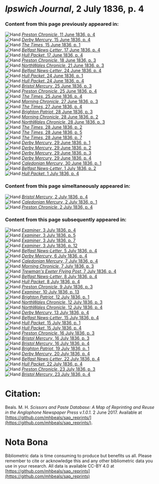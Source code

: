 # *Ipswich Journal*, 2 July 1836, p. 4  
  
### Content from this page previously appeared in:  
![Hand](http://scissorsandpaste.net/wp-content/uploads/2017/06/smallhandpointer.png) [*Preston Chronicle*, 11 June 1836, p. 4](https://mhbeals.github.io/sap_html/Preston-Chronicle/Preston-Chronicle-11-June-1836-p-4)  
![Hand](http://scissorsandpaste.net/wp-content/uploads/2017/06/smallhandpointer.png) [*Derby Mercury*, 15 June 1836, p. 4](https://mhbeals.github.io/sap_html/Derby-Mercury/Derby-Mercury-15-June-1836-p-4)  
![Hand](http://scissorsandpaste.net/wp-content/uploads/2017/06/smallhandpointer.png) [*The Times*, 15 June 1836, p. 1](https://mhbeals.github.io/sap_html/The-Times/The-Times-15-June-1836-p-1)  
![Hand](http://scissorsandpaste.net/wp-content/uploads/2017/06/smallhandpointer.png) [*Belfast News-Letter*, 17 June 1836, p. 4](https://mhbeals.github.io/sap_html/Belfast-News-Letter/Belfast-News-Letter-17-June-1836-p-4)  
![Hand](http://scissorsandpaste.net/wp-content/uploads/2017/06/smallhandpointer.png) [*Hull Packet*, 17 June 1836, p. 4](https://mhbeals.github.io/sap_html/Hull-Packet/Hull-Packet-17-June-1836-p-4)  
![Hand](http://scissorsandpaste.net/wp-content/uploads/2017/06/smallhandpointer.png) [*Preston Chronicle*, 18 June 1836, p. 3](https://mhbeals.github.io/sap_html/Preston-Chronicle/Preston-Chronicle-18-June-1836-p-3)  
![Hand](http://scissorsandpaste.net/wp-content/uploads/2017/06/smallhandpointer.png) [*NorthWales Chronicle*, 21 June 1836, p. 3](https://mhbeals.github.io/sap_html/NorthWales-Chronicle/NorthWales-Chronicle-21-June-1836-p-3)  
![Hand](http://scissorsandpaste.net/wp-content/uploads/2017/06/smallhandpointer.png) [*Belfast News-Letter*, 24 June 1836, p. 4](https://mhbeals.github.io/sap_html/Belfast-News-Letter/Belfast-News-Letter-24-June-1836-p-4)  
![Hand](http://scissorsandpaste.net/wp-content/uploads/2017/06/smallhandpointer.png) [*Hull Packet*, 24 June 1836, p. 1](https://mhbeals.github.io/sap_html/Hull-Packet/Hull-Packet-24-June-1836-p-1)  
![Hand](http://scissorsandpaste.net/wp-content/uploads/2017/06/smallhandpointer.png) [*Hull Packet*, 24 June 1836, p. 4](https://mhbeals.github.io/sap_html/Hull-Packet/Hull-Packet-24-June-1836-p-4)  
![Hand](http://scissorsandpaste.net/wp-content/uploads/2017/06/smallhandpointer.png) [*Bristol Mercury*, 25 June 1836, p. 3](https://mhbeals.github.io/sap_html/Bristol-Mercury/Bristol-Mercury-25-June-1836-p-3)  
![Hand](http://scissorsandpaste.net/wp-content/uploads/2017/06/smallhandpointer.png) [*Preston Chronicle*, 25 June 1836, p. 4](https://mhbeals.github.io/sap_html/Preston-Chronicle/Preston-Chronicle-25-June-1836-p-4)  
![Hand](http://scissorsandpaste.net/wp-content/uploads/2017/06/smallhandpointer.png) [*The Times*, 25 June 1836, p. 4](https://mhbeals.github.io/sap_html/The-Times/The-Times-25-June-1836-p-4)  
![Hand](http://scissorsandpaste.net/wp-content/uploads/2017/06/smallhandpointer.png) [*Morning Chronicle*, 27 June 1836, p. 3](https://mhbeals.github.io/sap_html/Morning-Chronicle/Morning-Chronicle-27-June-1836-p-3)  
![Hand](http://scissorsandpaste.net/wp-content/uploads/2017/06/smallhandpointer.png) [*The Times*, 27 June 1836, p. 4](https://mhbeals.github.io/sap_html/The-Times/The-Times-27-June-1836-p-4)  
![Hand](http://scissorsandpaste.net/wp-content/uploads/2017/06/smallhandpointer.png) [*Brighton Patriot*, 28 June 1836, p. 3](https://mhbeals.github.io/sap_html/Brighton-Patriot/Brighton-Patriot-28-June-1836-p-3)  
![Hand](http://scissorsandpaste.net/wp-content/uploads/2017/06/smallhandpointer.png) [*Morning Chronicle*, 28 June 1836, p. 2](https://mhbeals.github.io/sap_html/Morning-Chronicle/Morning-Chronicle-28-June-1836-p-2)  
![Hand](http://scissorsandpaste.net/wp-content/uploads/2017/06/smallhandpointer.png) [*NorthWales Chronicle*, 28 June 1836, p. 3](https://mhbeals.github.io/sap_html/NorthWales-Chronicle/NorthWales-Chronicle-28-June-1836-p-3)  
![Hand](http://scissorsandpaste.net/wp-content/uploads/2017/06/smallhandpointer.png) [*The Times*, 28 June 1836, p. 2](https://mhbeals.github.io/sap_html/The-Times/The-Times-28-June-1836-p-2)  
![Hand](http://scissorsandpaste.net/wp-content/uploads/2017/06/smallhandpointer.png) [*The Times*, 28 June 1836, p. 5](https://mhbeals.github.io/sap_html/The-Times/The-Times-28-June-1836-p-5)  
![Hand](http://scissorsandpaste.net/wp-content/uploads/2017/06/smallhandpointer.png) [*The Times*, 28 June 1836, p. 7](https://mhbeals.github.io/sap_html/The-Times/The-Times-28-June-1836-p-7)  
![Hand](http://scissorsandpaste.net/wp-content/uploads/2017/06/smallhandpointer.png) [*Derby Mercury*, 29 June 1836, p. 1](https://mhbeals.github.io/sap_html/Derby-Mercury/Derby-Mercury-29-June-1836-p-1)  
![Hand](http://scissorsandpaste.net/wp-content/uploads/2017/06/smallhandpointer.png) [*Derby Mercury*, 29 June 1836, p. 2](https://mhbeals.github.io/sap_html/Derby-Mercury/Derby-Mercury-29-June-1836-p-2)  
![Hand](http://scissorsandpaste.net/wp-content/uploads/2017/06/smallhandpointer.png) [*Derby Mercury*, 29 June 1836, p. 3](https://mhbeals.github.io/sap_html/Derby-Mercury/Derby-Mercury-29-June-1836-p-3)  
![Hand](http://scissorsandpaste.net/wp-content/uploads/2017/06/smallhandpointer.png) [*Derby Mercury*, 29 June 1836, p. 4](https://mhbeals.github.io/sap_html/Derby-Mercury/Derby-Mercury-29-June-1836-p-4)  
![Hand](http://scissorsandpaste.net/wp-content/uploads/2017/06/smallhandpointer.png) [*Caledonian Mercury*, 30 June 1836, p. 1](https://mhbeals.github.io/sap_html/Caledonian-Mercury/Caledonian-Mercury-30-June-1836-p-1)  
![Hand](http://scissorsandpaste.net/wp-content/uploads/2017/06/smallhandpointer.png) [*Belfast News-Letter*, 1 July 1836, p. 2](https://mhbeals.github.io/sap_html/Belfast-News-Letter/Belfast-News-Letter-1-July-1836-p-2)  
![Hand](http://scissorsandpaste.net/wp-content/uploads/2017/06/smallhandpointer.png) [*Hull Packet*, 1 July 1836, p. 4](https://mhbeals.github.io/sap_html/Hull-Packet/Hull-Packet-1-July-1836-p-4)  
  
### Content from this page simeltaneously appeared in:  
![Hand](http://scissorsandpaste.net/wp-content/uploads/2017/06/smallhandpointer.png) [*Bristol Mercury*, 2 July 1836, p. 4](https://mhbeals.github.io/sap_html/Bristol-Mercury/Bristol-Mercury-2-July-1836-p-4)  
![Hand](http://scissorsandpaste.net/wp-content/uploads/2017/06/smallhandpointer.png) [*Caledonian Mercury*, 2 July 1836, p. 1](https://mhbeals.github.io/sap_html/Caledonian-Mercury/Caledonian-Mercury-2-July-1836-p-1)  
![Hand](http://scissorsandpaste.net/wp-content/uploads/2017/06/smallhandpointer.png) [*Preston Chronicle*, 2 July 1836, p. 4](https://mhbeals.github.io/sap_html/Preston-Chronicle/Preston-Chronicle-2-July-1836-p-4)  
  
### Content from this page subsequently appeared in:  
![Hand](http://scissorsandpaste.net/wp-content/uploads/2017/06/smallhandpointer.png) [*Examiner*, 3 July 1836, p. 4](https://mhbeals.github.io/sap_html/Examiner/Examiner-3-July-1836-p-4)  
![Hand](http://scissorsandpaste.net/wp-content/uploads/2017/06/smallhandpointer.png) [*Examiner*, 3 July 1836, p. 5](https://mhbeals.github.io/sap_html/Examiner/Examiner-3-July-1836-p-5)  
![Hand](http://scissorsandpaste.net/wp-content/uploads/2017/06/smallhandpointer.png) [*Examiner*, 3 July 1836, p. 7](https://mhbeals.github.io/sap_html/Examiner/Examiner-3-July-1836-p-7)  
![Hand](http://scissorsandpaste.net/wp-content/uploads/2017/06/smallhandpointer.png) [*Examiner*, 3 July 1836, p. 12](https://mhbeals.github.io/sap_html/Examiner/Examiner-3-July-1836-p-12)  
![Hand](http://scissorsandpaste.net/wp-content/uploads/2017/06/smallhandpointer.png) [*Belfast News-Letter*, 5 July 1836, p. 4](https://mhbeals.github.io/sap_html/Belfast-News-Letter/Belfast-News-Letter-5-July-1836-p-4)  
![Hand](http://scissorsandpaste.net/wp-content/uploads/2017/06/smallhandpointer.png) [*Derby Mercury*, 6 July 1836, p. 4](https://mhbeals.github.io/sap_html/Derby-Mercury/Derby-Mercury-6-July-1836-p-4)  
![Hand](http://scissorsandpaste.net/wp-content/uploads/2017/06/smallhandpointer.png) [*Caledonian Mercury*, 7 July 1836, p. 4](https://mhbeals.github.io/sap_html/Caledonian-Mercury/Caledonian-Mercury-7-July-1836-p-4)  
![Hand](http://scissorsandpaste.net/wp-content/uploads/2017/06/smallhandpointer.png) [*Morning Chronicle*, 7 July 1836, p. 3](https://mhbeals.github.io/sap_html/Morning-Chronicle/Morning-Chronicle-7-July-1836-p-3)  
![Hand](http://scissorsandpaste.net/wp-content/uploads/2017/06/smallhandpointer.png) [*Trewman's Exeter Flying Post*, 7 July 1836, p. 4](https://mhbeals.github.io/sap_html/Trewman's-Exeter-Flying-Post/Trewman's-Exeter-Flying-Post-7-July-1836-p-4)  
![Hand](http://scissorsandpaste.net/wp-content/uploads/2017/06/smallhandpointer.png) [*Belfast News-Letter*, 8 July 1836, p. 4](https://mhbeals.github.io/sap_html/Belfast-News-Letter/Belfast-News-Letter-8-July-1836-p-4)  
![Hand](http://scissorsandpaste.net/wp-content/uploads/2017/06/smallhandpointer.png) [*Hull Packet*, 8 July 1836, p. 4](https://mhbeals.github.io/sap_html/Hull-Packet/Hull-Packet-8-July-1836-p-4)  
![Hand](http://scissorsandpaste.net/wp-content/uploads/2017/06/smallhandpointer.png) [*Preston Chronicle*, 9 July 1836, p. 3](https://mhbeals.github.io/sap_html/Preston-Chronicle/Preston-Chronicle-9-July-1836-p-3)  
![Hand](http://scissorsandpaste.net/wp-content/uploads/2017/06/smallhandpointer.png) [*Examiner*, 10 July 1836, p. 13](https://mhbeals.github.io/sap_html/Examiner/Examiner-10-July-1836-p-13)  
![Hand](http://scissorsandpaste.net/wp-content/uploads/2017/06/smallhandpointer.png) [*Brighton Patriot*, 12 July 1836, p. 1](https://mhbeals.github.io/sap_html/Brighton-Patriot/Brighton-Patriot-12-July-1836-p-1)  
![Hand](http://scissorsandpaste.net/wp-content/uploads/2017/06/smallhandpointer.png) [*NorthWales Chronicle*, 12 July 1836, p. 3](https://mhbeals.github.io/sap_html/NorthWales-Chronicle/NorthWales-Chronicle-12-July-1836-p-3)  
![Hand](http://scissorsandpaste.net/wp-content/uploads/2017/06/smallhandpointer.png) [*NorthWales Chronicle*, 12 July 1836, p. 4](https://mhbeals.github.io/sap_html/NorthWales-Chronicle/NorthWales-Chronicle-12-July-1836-p-4)  
![Hand](http://scissorsandpaste.net/wp-content/uploads/2017/06/smallhandpointer.png) [*Derby Mercury*, 13 July 1836, p. 4](https://mhbeals.github.io/sap_html/Derby-Mercury/Derby-Mercury-13-July-1836-p-4)  
![Hand](http://scissorsandpaste.net/wp-content/uploads/2017/06/smallhandpointer.png) [*Belfast News-Letter*, 15 July 1836, p. 4](https://mhbeals.github.io/sap_html/Belfast-News-Letter/Belfast-News-Letter-15-July-1836-p-4)  
![Hand](http://scissorsandpaste.net/wp-content/uploads/2017/06/smallhandpointer.png) [*Hull Packet*, 15 July 1836, p. 1](https://mhbeals.github.io/sap_html/Hull-Packet/Hull-Packet-15-July-1836-p-1)  
![Hand](http://scissorsandpaste.net/wp-content/uploads/2017/06/smallhandpointer.png) [*Hull Packet*, 15 July 1836, p. 4](https://mhbeals.github.io/sap_html/Hull-Packet/Hull-Packet-15-July-1836-p-4)  
![Hand](http://scissorsandpaste.net/wp-content/uploads/2017/06/smallhandpointer.png) [*Preston Chronicle*, 16 July 1836, p. 3](https://mhbeals.github.io/sap_html/Preston-Chronicle/Preston-Chronicle-16-July-1836-p-3)  
![Hand](http://scissorsandpaste.net/wp-content/uploads/2017/06/smallhandpointer.png) [*Bristol Mercury*, 16 July 1836, p. 3](https://mhbeals.github.io/sap_html/Bristol-Mercury/Bristol-Mercury-16-July-1836-p-3)  
![Hand](http://scissorsandpaste.net/wp-content/uploads/2017/06/smallhandpointer.png) [*Bristol Mercury*, 16 July 1836, p. 4](https://mhbeals.github.io/sap_html/Bristol-Mercury/Bristol-Mercury-16-July-1836-p-4)  
![Hand](http://scissorsandpaste.net/wp-content/uploads/2017/06/smallhandpointer.png) [*Brighton Patriot*, 19 July 1836, p. 1](https://mhbeals.github.io/sap_html/Brighton-Patriot/Brighton-Patriot-19-July-1836-p-1)  
![Hand](http://scissorsandpaste.net/wp-content/uploads/2017/06/smallhandpointer.png) [*Derby Mercury*, 20 July 1836, p. 4](https://mhbeals.github.io/sap_html/Derby-Mercury/Derby-Mercury-20-July-1836-p-4)  
![Hand](http://scissorsandpaste.net/wp-content/uploads/2017/06/smallhandpointer.png) [*Belfast News-Letter*, 22 July 1836, p. 4](https://mhbeals.github.io/sap_html/Belfast-News-Letter/Belfast-News-Letter-22-July-1836-p-4)  
![Hand](http://scissorsandpaste.net/wp-content/uploads/2017/06/smallhandpointer.png) [*Hull Packet*, 22 July 1836, p. 4](https://mhbeals.github.io/sap_html/Hull-Packet/Hull-Packet-22-July-1836-p-4)  
![Hand](http://scissorsandpaste.net/wp-content/uploads/2017/06/smallhandpointer.png) [*Preston Chronicle*, 23 July 1836, p. 3](https://mhbeals.github.io/sap_html/Preston-Chronicle/Preston-Chronicle-23-July-1836-p-3)  
![Hand](http://scissorsandpaste.net/wp-content/uploads/2017/06/smallhandpointer.png) [*Bristol Mercury*, 23 July 1836, p. 4](https://mhbeals.github.io/sap_html/Bristol-Mercury/Bristol-Mercury-23-July-1836-p-4)  


# Citation: 

Beals. M. H. *Scissors and Paste Database: A Map of Reprinting and Reuse in the Anglophone Newspaper Press v.1.0.1.* 2 June 2017. Available at [https://github.com/mhbeals/sap_reprints/](https://github.com/mhbeals/sap_reprints/). 

# Nota Bona

Bibliometric data is time consuming to produce but benefits us all. Please remember to cite or acknowledge this and any other bibliometric data you use in your research. All data is available CC-BY 4.0 at [https://github.com/mhbeals/sap_reprints](https://github.com/mhbeals/sap_reprints)